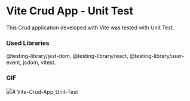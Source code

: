 <h1>Vite Crud App - Unit Test</h1>

<p>This Crud application developed with Vite was tested with Unit Test.
</p>

<h3>Used Libraries</h3>

<p>@testing-library/jest-dom, @testing-library/react, @testing-library/user-event, jsdom, vitest.</p>

<h3>GIF</h3>

<img src="/public/Vite + React — Mozilla Firefox 2024-08-06 23-09-10.gif"/># Vite-Crud-App_Unit-Test
